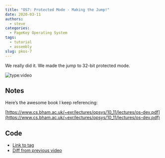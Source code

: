 ```yaml
---
title: "OS7: Protected Mode - Making the Jump!"
date: 2020-03-11
authors:
  - steve
categories:
  - PageKey Operating System
tags:
  - tutorial
  - assembly
slug: pkos-7
---
```


We really did it. We made the jump to 32-bit protected mode.

<!-- more -->

![type:video](https://www.youtube.com/embed/IU9zXYdYV9I)

## Notes

Here’s the awesome book I keep referencing:

[https://www.cs.bham.ac.uk/~exr/lectures/opsys/10_11/lectures/os-dev.pdf](https://www.cs.bham.ac.uk/~exr/lectures/opsys/10_11/lectures/os-dev.pdf)

## Code

- [Link to tag](https://github.com/pagekeysolutions/pkos/releases/tag/vid%2Fos007)
- [Diff from previous video](https://github.com/pagekeysolutions/pkos/compare/vid/os006..vid/os007)
